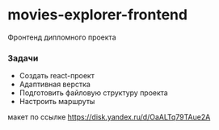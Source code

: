 # movies-explorer-frontend

Фронтенд дипломного проекта

### Задачи

- Создать react-проект
- Адаптивная верстка
- Подготовить файловую структуру проекта
- Настроить маршруты

макет по ссылке https://disk.yandex.ru/d/OaALTq79TAue2A
